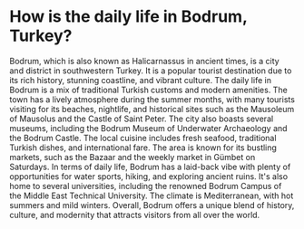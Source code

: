 # How is the daily life in Bodrum, Turkey?

Bodrum, which is also known as Halicarnassus in ancient times, is a city and district in southwestern Turkey. It is a popular tourist destination due to its rich history, stunning coastline, and vibrant culture. The daily life in Bodrum is a mix of traditional Turkish customs and modern amenities. The town has a lively atmosphere during the summer months, with many tourists visiting for its beaches, nightlife, and historical sites such as the Mausoleum of Mausolus and the Castle of Saint Peter. The city also boasts several museums, including the Bodrum Museum of Underwater Archaeology and the Bodrum Castle. The local cuisine includes fresh seafood, traditional Turkish dishes, and international fare. The area is known for its bustling markets, such as the Bazaar and the weekly market in Gümbet on Saturdays. In terms of daily life, Bodrum has a laid-back vibe with plenty of opportunities for water sports, hiking, and exploring ancient ruins. It's also home to several universities, including the renowned Bodrum Campus of the Middle East Technical University. The climate is Mediterranean, with hot summers and mild winters. Overall, Bodrum offers a unique blend of history, culture, and modernity that attracts visitors from all over the world.
